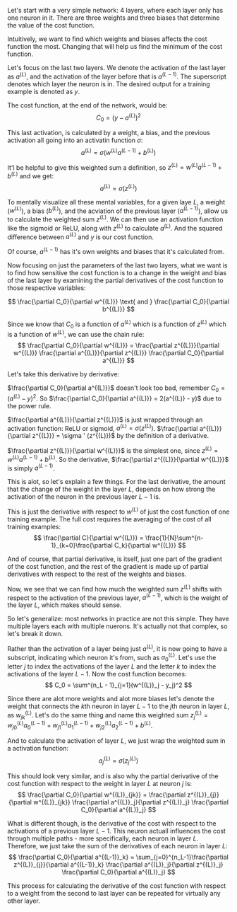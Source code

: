 

Let's start with a very simple network: 4 layers, where each layer only has one neuron in it. There are three weights and three biases that determine the value of the cost function.

Intuitively, we want to find which weights and biases affects the cost function the most. Changing that will help us find the minimum of the cost function. 

Let's focus on the last two layers. We denote the activation of the last layer as $a^{(L)}$, and the activation of the layer before that is $a^{(L-1)}$. The superscript denotes which layer the neuron is in. The desired output for a training example is denoted as $y$.

The cost function, at the end of the network, would be:
$$
C_0 =  (y - a^{(L)})^2
$$

This last activation, is calculated by a weight, a bias, and the previous activation all going into an activatin function $\sigma$:
$$
a^{(L)} = \sigma(w^{(L)}a^{(L-1)}+b^{(L)})
$$

It'l be helpful to give this weighted sum a definition, so $z^{(L)} = w^{(L)}a^{(L-1)}+b^{(L)}$ and we get:
$$
a^{(L)} = \sigma(z^{(L)})
$$

To mentally visualize all these mental variables, for a given laye $L$, a weight ($w^{(L)}$), a bias ($b^{(L)}$), and the acviation of the previous layer ($a^{(L-1)}$), allow us to calculate the weighted sum $z^{(L)}$. We can then use an activation function like the sigmoid or ReLU, along with $z^{(L)}$ to calculate $a^{(L)}$. And the squared difference between $a^{(L)}$ and $y$ is our cost function.

Of course, $a^{(L-1)}$ has it's own weights and biases that it's calculated from.

Now focusing on just the parameters of the last two layers, what we want is to find how sensitive the cost function is to a change in the weight and bias of the last layer by examining the partial derivatives of the cost function to those respective variables:

$$
\frac{\partial C_0}{\partial w^{(L)}} \text{ and } \frac{\partial C_0}{\partial b^{(L)}}
$$

Since we know that $C_0$ is a function of $a^{(L)}$ which is a function of $z^{(L)}$ which is a function of $w^{(L)}$, we can use the chain rule:
$$
\frac{\partial C_0}{\partial w^{(L)}} = \frac{\partial z^{(L)}}{\partial w^{(L)}} \frac{\partial a^{(L)}}{\partial z^{(L)}} \frac{\partial C_0}{\partial a^{(L)}}  
$$

Let's take this derivative by derivative:

$\frac{\partial C_0}{\partial a^{(L)}}$ doesn't look too bad, remember $C_0 = (a^{(L)}-y)^2$. So $\frac{\partial C_0}{\partial a^{(L)}} = 2(a^{(L)} - y)$ due to the power rule.


$\frac{\partial a^{(L)}}{\partial z^{(L)}}$ is just wrapped through an activation function: ReLU or sigmoid, $a^{(L)} = \sigma (z^{(L)})$. $\frac{\partial a^{(L)}}{\partial z^{(L)}} = \sigma ' (z^{(L)})$ by the definition of a derivative.

$\frac{\partial z^{(L)}}{\partial w^{(L)}}$ is the simplest one, since $z^{(L)} = w^{(L)}a^{(L-1)} + b^{(L)}$. So the derivative, $\frac{\partial z^{(L)}}{\partial w^{(L)}}$ is simply $a^{(L-1)}$.

This is alot, so let's explain a few things. For the last derivative, the amount that the change of the weight in the layer $L$, depends on how strong the activation of the neuron in the previous layer $L-1$ is.

This is just the derivative with respect to $w^{(L)}$ of just the cost function of one training example. The full cost requires the averaging of the cost of all training examples:
$$
\frac{\partial C}{\partial w^{(L)}} = \frac{1}{N}\sum^{n-1}_{k=0}\frac{\partial C_k}{\partial w^{(L)}}
$$

And of course, that partial derivative, is itself, just one part of the gradient of the cost function, and the rest of the gradient is made up of partial derivatives with respect to the rest of the weights and biases. 

Now, we see that we can find how much the weighted sum $z^{(L)}$ shifts with respect to the activation of the previous layer, $a^{(L-1)}$, which is the weight of the layer $L$, which makes should sense.

So let's generalize: most networks in practice are not this simple. They have multiple layers each with multiple nuerons. It's actually not that complex, so let's break it down.

Rather than the activation of a layer being just $a^{(L)}$, it is now going to have a subscript, indicating which neuron it's from, such as $a^{(L)}_0$. Let's use the letter $j$ to index the activations of the layer $L$ and the letter $k$ to index the activations of the layer $L-1$. Now the cost function becomes:
$$
C_0 = \sum^{n_L - 1}_{j=1}(w^{(L)}_j - y_j)^2 
$$

Since there are alot more weights and alot more biases let's denote the weight that connects the $k$th neuron in layer $L-1$ to the $j$th neuron in layer $L$, as $w^{(L)}_{jk}$. Let's do the same thing and name this weighted sum $z^{(L)}_j = w^{(L)}_{j0}a^{(L-1)}_0+w^{(L)}_{j1}a^{(L-1)}_1 + w^{(L)}_{j2}a^{(L-1)}_2 + b^{(L)}$.

And to calculate the activation of layer $L$, we just wrap the weighted sum in a activation function:
$$
a^{(L)}_j = \sigma(z^{(L)}_j)
$$

This should look very similar, and is also why the partial derivative of the cost function with respect to the weight in layer $L$ at neuron $j$ is:
$$
\frac{\partial C_0}{\partial w^{(L)}_{jk}} = \frac{\partial z^{(L)}_{j}}{\partial w^{(L)}_{jk}} \frac{\partial a^{(L)}_j}{\partial z^{(L)}_j} \frac{\partial C_0}{\partial a^{(L)}_j}  
$$

What is different though, is the derivative of the cost with respect to the activations of a previous layer $L-1$. This neuron actuall influences the cost through multiple paths - more specifically, each neuron in layer $L$. Therefore, we just take the sum of the derivatives of each neuron in layer $L$:
$$
\frac{\partial C_0}{\partial a^{(L-1)}_k} = \sum_{j=0}^{n_L-1}\frac{\partial z^{(L)}_{j}}{\partial a^{(L-1)}_k} \frac{\partial a^{(L)}_j}{\partial z^{(L)}_j} \frac{\partial C_0}{\partial a^{(L)}_j}  
$$

This process for calculating the derivative of the cost function with respect to a weight from the second to last layer can be repeated for virtually any other layer.


